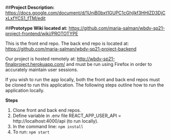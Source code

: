 ##**Project Description:**
https://docs.google.com/document/d/1UnjB0bxt1GUPC1cGhjIkf3HHIZD3DjCxLxfYCS1_fTM/edit

##**Prototype Wiki located at:**
https://github.com/maria-salman/wbdv-sp21-project-frontend/wiki/PROTOTYPE

This is the front end repo. The back end repo is located at: 
https://github.com/maria-salman/wbdv-sp21-project-backend

Our project is hosted remotely at: http://wbdv-sp21-finalproject.herokuapp.com/ and must be run using Firefox in order to accurately maintain user sessions.

If you wish to run the app locally, both the front and back end repos must be cloned to run this application. The following steps outline how to run the application locally.

**Steps**
1. Clone front and back end repos.
2. Define variable in .env file
  REACT_APP_USER_API = http://localhost:4000/api (to run locally).
3. In the command line: ```npm install```
4. To run: ```npm start```
